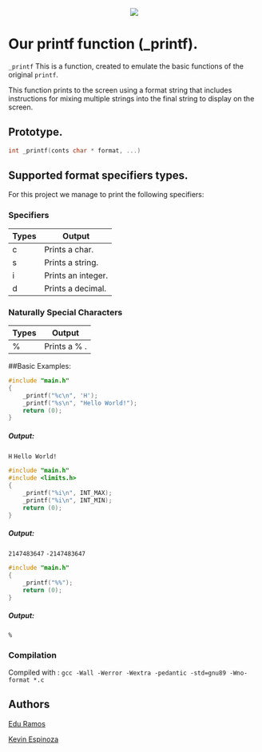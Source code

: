 <p align="center">
  <img  src="https://ml.globenewswire.com/Resource/Download/a08e6c28-55be-44c8-8461-03544f094b38">
</p>


# Our printf function (_printf).

`_printf`  This is a function, created to emulate the basic functions of the original `printf`.

This function prints to the screen using a format string that includes instructions for mixing multiple strings into the final string to display on the screen.

## Prototype.
```c
int _printf(conts char * format, ...)
```
## Supported format specifiers types.
For this project we manage to print the following specifiers:
### Specifiers

Types | Output
------------- | -------------
c| Prints a char.
s| Prints a string.
i| Prints an integer.
d| Prints a decimal.

### Naturally Special Characters
Types | Output
------------- | -------------
%| Prints a % .

##Basic Examples:
```c
#include "main.h"
{
	_printf("%c\n", 'H');
	_printf("%s\n", "Hello World!");
	return (0);
}
```
##### Output:
`H`
`Hello World!`

```c
#include "main.h"
#include <limits.h>
{
	_printf("%i\n", INT_MAX);
	_printf("%i\n", INT_MIN);
	return (0);
}
```
##### Output:
`2147483647`
`-2147483647`

```c
#include "main.h"
{
	_printf("%%");
	return (0);
}
```
##### Output:
`%`


### Compilation
Compiled with :  `gcc -Wall -Werror -Wextra -pedantic -std=gnu89 -Wno-format *.c`

## Authors
[Edu Ramos](https://github.com/EduRamos95)

[Kevin Espinoza](https://github.com/KevinYeff)
